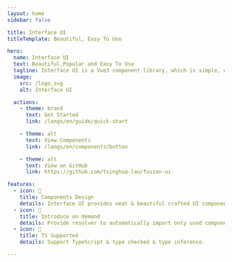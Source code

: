 ```yaml
---
layout: home
sidebar: false

title: Interface UI
titleTemplate: Beautiful, Easy To Use

hero:
  name: Interface UI
  text: Beautiful,Popular and Easy To Use
  tagline: Interface UI is a Vue3 component library, which is simple, elegant and beautiful to help you build your website quickly.
  image:
    src: /logo.svg
    alt: Interface UI

  actions:
    - theme: brand
      text: Get Started
      link: /langs/en/guide/quick-start

    - theme: alt
      text: View Components
      link: /langs/en/components/button

    - theme: alt
      text: View on GitHub
      link: https://github.com/tsinghua-lau/fusion-ui

features:
  - icon: 🧜
    title: Components Design
    details: Interface UI provides neat & beautiful crafted UI components.
  - icon: 🎡
    title: Introduce on demand
    details: Provide resolver to automatically import only used components.
  - icon: 💪
    title: TS Supported
    details: Support TypeScript & type checked & type inference.

---
```

